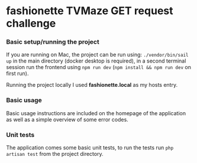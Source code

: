 # fashionette TVMaze GET request challenge

### Basic setup/running the project

If you are running on Mac, the project can be run using: `./vendor/bin/sail up` in the main directory (docker desktop is required), in a second terminal session run the frontend using `npm run dev` (`npm install && npm run dev` on first run).

Running the project locally I used **fashionette.local** as my hosts entry.

### Basic usage
Basic usage instructions are included on the homepage of the application as well as a simple overview of some error codes.

### Unit tests
The application comes some basic unit tests, to run the tests run `php artisan test` from the project directory.
